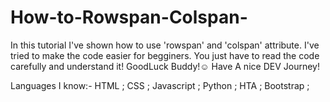 # How-to-Rowspan-Colspan-
In this tutorial I've shown how to use 'rowspan' and 'colspan' attribute.
I've tried to make the code easier for begginers.
You just have to read the code carefully and understand it! 
GoodLuck Buddy!☺
Have A nice DEV Journey!

Languages I know:- HTML ; CSS ; Javascript ; Python ; HTA ; Bootstrap ;
